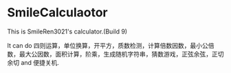 # SmileCalculaotor
This is SmileRen3021's calculator.(Build 9)

It can do 四则运算，单位换算，开平方，质数检测，计算倍数因数，最小公倍数，最大公因数，面积计算，阶乘，生成随机字符串，猜数游戏，正弦余弦，正切余切 and 便捷关机.
